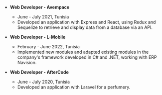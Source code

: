 
- **Web Developer - Avempace**
  - June - July 2021, Tunisia
  - Developed an application with Express and React, using Redux and Sequelize to retrieve and display data from a database via an API.

- **Web Developer - L-Mobile**
  - February - June 2022, Tunisia
  - Implemented new modules and adapted existing modules in the company's framework developed in C# and .NET, working with ERP Navision.

- **Web Developer - AfterCode**
  - June - July 2020, Tunisia
  - Developed an application with Laravel for a perfumery.


